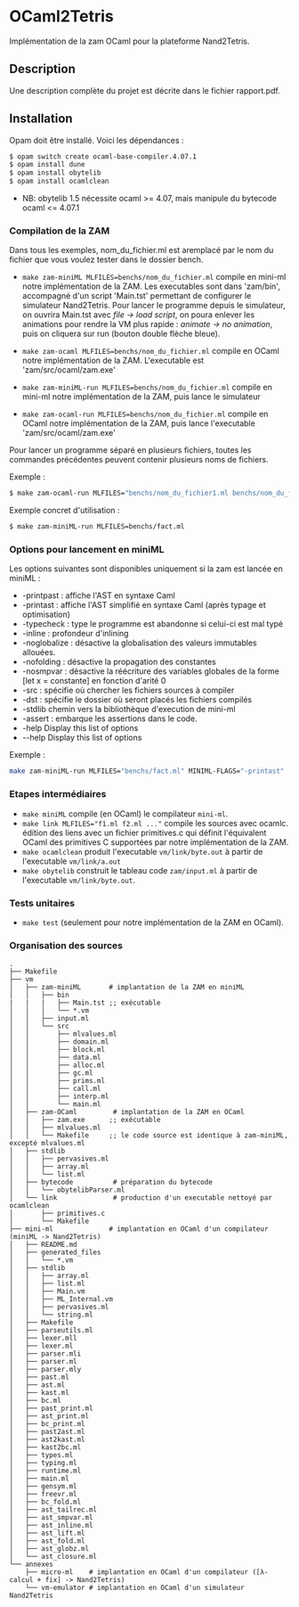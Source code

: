 # OCaml2Tetris

Implémentation de la zam OCaml pour la plateforme Nand2Tetris.

## Description

Une description complète du projet est décrite dans le fichier rapport.pdf.

## Installation

Opam doit être installé. Voici les dépendances :

```bash
$ opam switch create ocaml-base-compiler.4.07.1
$ opam install dune
$ opam install obytelib
$ opam install ocamlclean
```

- NB: obytelib 1.5 nécessite ocaml >= 4.07, mais manipule du bytecode ocaml <= 4.07.1

### Compilation de la ZAM

Dans tous les exemples, nom_du_fichier.ml est aremplacé par le nom du fichier que vous voulez tester dans le dossier bench.

- `make zam-miniML MLFILES=benchs/nom_du_fichier.ml` compile en mini-ml notre implémentation de la ZAM. Les executables sont dans 'zam/bin', accompagné d'un script 'Main.tst' permettant de configurer le simulateur Nand2Tetris. Pour lancer le programme depuis le simulateur, on ouvrira Main.tst avec *file -> load script*, on poura enlever les animations pour rendre la VM plus rapide : *animate -> no animation*, puis on cliquera sur run (bouton double flèche bleue).

- `make zam-ocaml MLFILES=benchs/nom_du_fichier.ml` compile en OCaml notre implémentation de la ZAM. L'executable est 'zam/src/ocaml/zam.exe'

- `make zam-miniML-run MLFILES=benchs/nom_du_fichier.ml` compile en mini-ml notre implémentation de la ZAM, puis lance le simulateur

- `make zam-ocaml-run MLFILES=benchs/nom_du_fichier.ml` compile en OCaml notre implémentation de la ZAM, puis lance l'executable 'zam/src/ocaml/zam.exe'

Pour lancer un programme séparé en plusieurs fichiers, toutes les commandes précédentes peuvent contenir plusieurs noms de fichiers.

Exemple :

```bash
$ make zam-ocaml-run MLFILES="benchs/nom_du_fichier1.ml benchs/nom_du_fichier2.ml"
```

Exemple concret d'utilisation :

```bash
$ make zam-miniML-run MLFILES=benchs/fact.ml
```

### Options pour lancement en miniML

Les options suivantes sont disponibles uniquement si la zam est lancée en miniML : 

- -printpast  : affiche l'AST en syntaxe Caml
- -printast  : affiche l'AST simplifié en syntaxe Caml (après typage et optimisation)
- -typecheck  : type le programme est abandonne si celui-ci est mal typé
- -inline  : profondeur d'inlining
- -noglobalize  : désactive la globalisation des valeurs immutables allouées.
- -nofolding  : désactive la propagation des constantes
- -nosmpvar  : désactive la réécriture des variables globales de la forme [let x = constante] en fonction d'arité 0
- -src  : spécifie où chercher les fichiers sources à compiler
- -dst  : spécifie le dossier où seront placés les fichiers compilés
- -stdlib chemin vers la bibliothèque d'execution de mini-ml
- -assert  : embarque les assertions dans le code.
- -help  Display this list of options
- --help  Display this list of options

Exemple : 

```bash
make zam-miniML-run MLFILES="benchs/fact.ml" MINIML-FLAGS="-printast"
```

### Etapes intermédiaires

- `make miniML` compile (en OCaml) le compilateur `mini-ml`.
- `make link MLFILES="f1.ml f2.ml ..."` compile les sources avec ocamlc. édition des liens avec un fichier primitives.c qui définit l'équivalent OCaml des primitives C supportées par notre implémentation de la ZAM.
- `make ocamlclean` produit l'executable `vm/link/byte.out` à partir de l'executable `vm/link/a.out`
- `make obytelib` construit le tableau code `zam/input.ml` à partir de l'executable `vm/link/byte.out`. 

### Tests unitaires 

- `make test` (seulement pour notre implémentation de la ZAM en OCaml). 

### Organisation des sources
```text
.
├── Makefile
├── vm
│   ├── zam-miniML       # implantation de la ZAM en miniML
│   │   ├── bin
|   |   |   ├── Main.tst ;; exécutable
│   │   │   └── *.vm  
│   │   ├── input.ml
│   │   └── src
│   │       ├── mlvalues.ml  
│   │       ├── domain.ml 
│   │       ├── block.ml 
│   │       ├── data.ml   
│   │       ├── alloc.ml    
│   │       ├── gc.ml  
│   │       ├── prims.ml  
│   │       ├── call.ml  
│   │       ├── interp.ml  
│   │       └── main.ml  
│   ├── zam-OCaml         # implantation de la ZAM en OCaml
│   │   ├── zam.exe      ;; exécutable
│   │   ├── mlvalues.ml
│   │   └── Makefile     ;; le code source est identique à zam-miniML, excepté mlvalues.ml
│   ├── stdlib
│   │   ├── pervasives.ml
│   │   ├── array.ml
│   │   └── list.ml
│   ├── bytecode          # préparation du bytecode
│   │   └── obytelibParser.ml
│   └── link              # production d'un executable nettoyé par ocamlclean
│       ├── primitives.c
│       └── Makefile
├── mini-ml              # implantation en OCaml d'un compilateur (miniML -> Nand2Tetris)
│   ├── README.md
│   ├── generated_files
│   │   └── *.vm 
│   ├── stdlib
│   │   ├── array.ml
│   │   ├── list.ml
│   │   ├── Main.vm
│   │   ├── ML_Internal.vm
│   │   ├── pervasives.ml
│   │   └── string.ml
│   ├── Makefile
│   ├── parseutils.ml
│   ├── lexer.mll
│   ├── lexer.ml
│   ├── parser.mli
│   ├── parser.ml
│   ├── parser.mly
│   ├── past.ml
│   ├── ast.ml
│   ├── kast.ml
│   ├── bc.ml
│   ├── past_print.ml
│   ├── ast_print.ml
│   ├── bc_print.ml
│   ├── past2ast.ml
│   ├── ast2kast.ml
│   ├── kast2bc.ml
│   ├── types.ml
│   ├── typing.ml
│   ├── runtime.ml
│   ├── main.ml
│   ├── gensym.ml
│   ├── freevr.ml
│   ├── bc_fold.ml
│   ├── ast_tailrec.ml
│   ├── ast_smpvar.ml
│   ├── ast_inline.ml
│   ├── ast_lift.ml
│   ├── ast_fold.ml
│   ├── ast_globz.ml
│   └── ast_closure.ml
└── annexes
    ├── micro-ml    # implantation en OCaml d'un compilateur ([λ-calcul + fix] -> Nand2Tetris)
    └── vm-emulator # implantation en OCaml d'un simulateur Nand2Tetris
```
